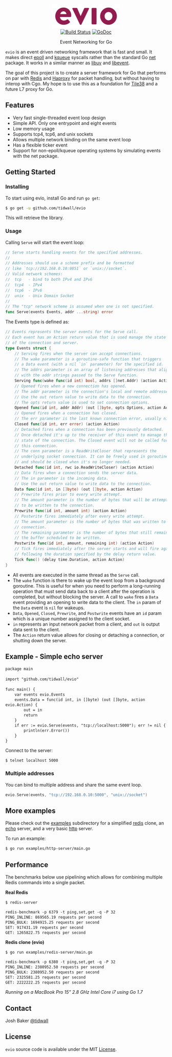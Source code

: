 <p align="center">
<img 
    src="logo.png" 
    width="213" height="75" border="0" alt="evio">
<br>
<a href="https://travis-ci.org/tidwall/evio"><img src="https://img.shields.io/travis/tidwall/evio.svg?style=flat-square" alt="Build Status"></a>
<a href="https://godoc.org/github.com/tidwall/evio"><img src="https://img.shields.io/badge/api-reference-blue.svg?style=flat-square" alt="GoDoc"></a>
</p>
<p align="center">Event Networking for Go</a></p>

`evio` is an event driven networking framework that is fast and small. It makes direct [epoll](https://en.wikipedia.org/wiki/Epoll) and [kqueue](https://en.wikipedia.org/wiki/Kqueue) syscalls rather than the standard Go [net](https://golang.org/pkg/net/) package. It works in a similar manner as [libuv](https://github.com/libuv/libuv) and [libevent](https://github.com/libevent/libevent).

The goal of this project is to create a server framework for Go that performs on par with [Redis](http://redis.io) and [Haproxy](http://www.haproxy.org) for packet handling, but without having to interop with Cgo. My hope is to use this as a foundation for [Tile38](https://github.com/tidwall/tile38) and a future L7 proxy for Go.

## Features

- Very fast single-threaded event loop design
- Simple API. Only one entrypoint and eight events
- Low memory usage
- Supports tcp4, tcp6, and unix sockets
- Allows multiple network binding on the same event loop
- Has a flexible ticker event
- Support for non-epoll/kqueue operating systems by simulating events with the net package.

## Getting Started

### Installing

To start using evio, install Go and run `go get`:

```sh
$ go get -u github.com/tidwall/evio
```

This will retrieve the library.

### Usage

Calling `Serve` will start the event loop:

```go
// Serve starts handling events for the specified addresses.
//
// Addresses should use a scheme prefix and be formatted
// like `tcp://192.168.0.10:9851` or `unix://socket`.
// Valid network schemes:
//	tcp   - bind to both IPv4 and IPv6
//  tcp4  - IPv4
//  tcp6  - IPv6
//  unix  - Unix Domain Socket
//
// The "tcp" network scheme is assumed when one is not specified.
func Serve(events Events, addr ...string) error
```

The Events type is defined as:

```go
// Events represents the server events for the Serve call.
// Each event has an Action return value that is used manage the state
// of the connection and server.
type Events struct {
	// Serving fires when the server can accept connections.
	// The wake parameter is a goroutine-safe function that triggers
	// a Data event (with a nil `in` parameter) for the specified id.
	// The addrs parameter is an array of listening addresses that align
	// with the addr strings passed to the Serve function.
	Serving func(wake func(id int) bool, addrs []net.Addr) (action Action)
	// Opened fires when a new connection has opened.
	// The addr parameter is the connection's local and remote addresses.
	// Use the out return value to write data to the connection.
	// The opts return value is used to set connection options.
	Opened func(id int, addr Addr) (out []byte, opts Options, action Action)
	// Opened fires when a connection has closed.
	// The err parameter is the last known connection error, usually nil.
	Closed func(id int, err error) (action Action)
	// Detached fires when a connection has been previously detached.
	// Once detached it's up to the receiver of this event to manage the
	// state of the connection. The Closed event will not be called for
	// this connection.
	// The conn parameter is a ReadWriteCloser that represents the
	// underlying socket connection. It can be freely used in goroutines
	// and should be closed when it's no longer needed.
	Detached func(id int, rwc io.ReadWriteCloser) (action Action)
	// Data fires when a connection sends the server data.
	// The in parameter is the incoming data.
	// Use the out return value to write data to the connection.
	Data func(id int, in []byte) (out []byte, action Action)
	// Prewrite fires prior to every write attempt.
	// The amount parameter is the number of bytes that will be attempted
	// to be written to the connection.
	Prewrite func(id int, amount int) (action Action)
	// Postwrite fires immediately after every write attempt.
	// The amount parameter is the number of bytes that was written to the
	// connection.
	// The remaining parameter is the number of bytes that still remain in
	// the buffer scheduled to be written.
	Postwrite func(id int, amount, remaining int) (action Action)
	// Tick fires immediately after the server starts and will fire again
	// following the duration specified by the delay return value.
	Tick func() (delay time.Duration, action Action)
}
```

- All events are executed in the same thread as the `Serve` call.
- The `wake` function is there to wake up the event loop from a background goroutine. This is useful for when you need to perform a long-running operation that must send data back to a client after the operation is completed, but without blocking the server. A call to `wake` fires a `Data` event providing an opening to write data to the client. The `in` param of the `Data` event is `nil` for wakeups.
- `Data`, `Opened`, `Closed`, `Prewrite`, and `Postwrite` events have an `id` param which is a unique number assigned to the client socket.
- `in` represents an input network packet from a client, and `out` is output data sent to the client.
- The `Action` return value allows for closing or detaching a connection, or shutting down the server.


## Example - Simple echo server

```
package main

import "github.com/tidwall/evio"

func main() {
	var events evio.Events
	events.Data = func(id int, in []byte) (out []byte, action evio.Action) {
		out = in
		return
	}
	if err := evio.Serve(events, "tcp://localhost:5000"); err != nil {
		println(err.Error())
	}
}
```

Connect to the server:

```
$ telnet localhost 5000
```

### Multiple addresses

You can bind to multiple address and share the same event loop.

```go
evio.Serve(events, "tcp://192.168.0.10:5000", "unix://socket")
```

## More examples

Please check out the [examples](examples) subdirectory for a simplified [redis](examples/redis-server/main.go) clone, an [echo](examples/echo-server/main.go) server, and a very basic [http](examples/http-server/main.go) server.

To run an example:

```bash
$ go run examples/http-server/main.go
```

## Performance

The benchmarks below use pipelining which allows for combining multiple Redis commands into a single packet.

**Real Redis**

```
$ redis-server
```
```
redis-benchmark -p 6379 -t ping,set,get -q -P 32
PING_INLINE: 869565.19 requests per second
PING_BULK: 1694915.25 requests per second
SET: 917431.19 requests per second
GET: 1265822.75 requests per second
```

**Redis clone (evio)**

```
$ go run examples/redis-server/main.go
```
```
redis-benchmark -p 6380 -t ping,set,get -q -P 32
PING_INLINE: 2380952.50 requests per second
PING_BULK: 2380952.50 requests per second
SET: 2325581.25 requests per second
GET: 2222222.25 requests per second
```

*Running on a MacBook Pro 15" 2.8 GHz Intel Core i7 using Go 1.7*

## Contact

Josh Baker [@tidwall](http://twitter.com/tidwall)

## License

`evio` source code is available under the MIT [License](/LICENSE).

